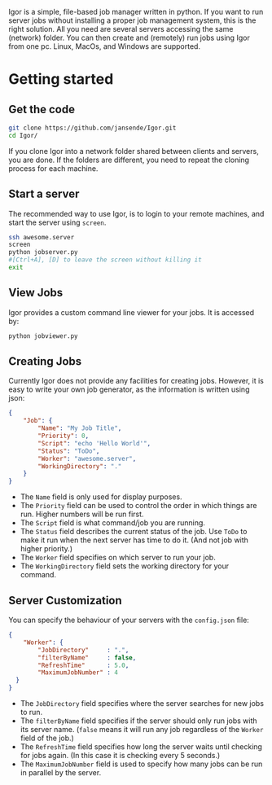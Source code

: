 Igor is a simple, file-based job manager written in python. If you want to run server jobs without installing a proper job management system, this is the right solution. All you need are several servers accessing the same (network) folder. You can then create and (remotely) run jobs using Igor from one pc. Linux, MacOs, and Windows are supported.

# Getting started
## Get the code
```bash
git clone https://github.com/jansende/Igor.git
cd Igor/
```
If you clone Igor into a network folder shared between clients and servers, you are done. If the folders are different, you need to repeat the cloning process for each machine.

## Start a server
The recommended way to use Igor, is to login to your remote machines, and start the server using `screen`.
```bash
ssh awesome.server
screen
python jobserver.py
#[Ctrl+A], [D] to leave the screen without killing it
exit
```

## View Jobs
Igor provides a custom command line viewer for your jobs. It is accessed by:
```bash
python jobviewer.py
```

## Creating Jobs
Currently Igor does not provide any facilities for creating jobs. However, it is easy to write your own job generator, as the information is written using json:

```json
{
    "Job": {
        "Name": "My Job Title",
        "Priority": 0,
        "Script": "echo 'Hello World'",
        "Status": "ToDo",
        "Worker": "awesome.server",
        "WorkingDirectory": "."
    }
}
```

- The `Name` field is only used for display purposes.
- The `Priority` field can be used to control the order in which things are run. Higher numbers will be run first.
- The `Script` field is what command/job you are running.
- The `Status` field describes the current status of the job. Use `ToDo` to make it run when the next server has time to do it. (And not job with higher priority.)
- The `Worker` field specifies on which server to run your job.
- The `WorkingDirectory` field sets the working directory for your command.

## Server Customization
You can specify the behaviour of your servers with the `config.json` file:

```json
{
    "Worker": {
        "JobDirectory"     : ".",
        "filterByName"     : false,
        "RefreshTime"      : 5.0,
        "MaximumJobNumber" : 4
  }
}
```

- The `JobDirectory` field specifies where the server searches for new jobs to run.
- The `filterByName` field specifies if the server should only run jobs with its server name. (`false` means it will run any job regardless of the `Worker` field of the job.)
- The `RefreshTime` field specifies how long the server waits until checking for jobs again. (In this case it is checking every 5 seconds.)
- The `MaximumJobNumber` field is used to specify how many jobs can be run in parallel by the server.

